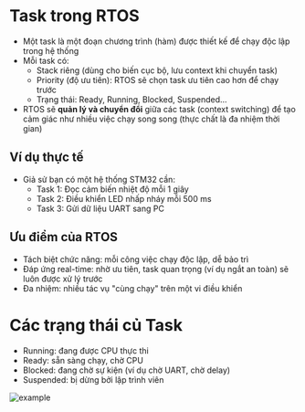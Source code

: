 # Task trong RTOS 
* Một task là một đoạn chương trình (hàm) được thiết kế để chạy độc lập trong hệ thống
* Mỗi task có:
  * Stack riêng (dùng cho biến cục bộ, lưu context khi chuyển task)
  * Priority (độ ưu tiên): RTOS sẽ chọn task ưu tiên cao hơn để chạy trước
  * Trạng thái: Ready, Running, Blocked, Suspended...
* RTOS sẽ **quản lý và chuyển đổi** giữa các task (context switching) để tạo cảm giác như nhiều việc chạy song song (thực chất là đa nhiệm thời gian)

## Ví dụ thực tế
* Giả sử bạn có một hệ thống STM32 cần:
  * Task 1: Đọc cảm biến nhiệt độ mỗi 1 giây
  * Task 2: Điều khiển LED nhấp nháy mỗi 500 ms
  * Task 3: Gửi dữ liệu UART sang PC

## Ưu điểm của RTOS
* Tách biệt chức năng: mỗi công việc chạy độc lập, dễ bảo trì
* Đáp ứng real-time: nhờ ưu tiên, task quan trọng (ví dụ ngắt an toàn) sẽ luôn được xử lý trước
* Đa nhiệm: nhiều tác vụ "cùng chạy" trên một vi điều khiển

# Các trạng thái củ Task
* Running: đang được CPU thực thi
* Ready: sẵn sàng chạy, chờ CPU
* Blocked: đang chờ sự kiện (ví dụ chờ UART, chờ delay)
* Suspended: bị dừng bởi lập trình viên

![example](word-image-11065-1.jpeg)
